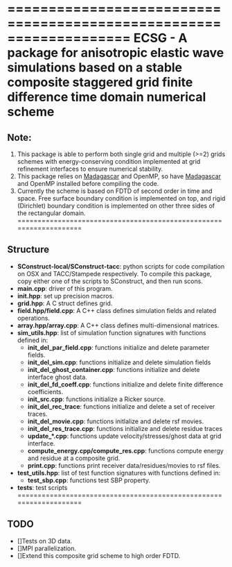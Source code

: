 ===================================================================
ECSG - A package for anisotropic elastic wave simulations based on a stable composite staggered grid finite difference time domain numerical scheme
===================================================================
## Note: 
1. This package is able to perform both single grid and multiple (>=2) grids schemes with energy-conserving condition implemented at grid refinement interfaces to ensure numerical stability.
2. This package relies on [Madagascar](https://github.com/ahay/src) and OpenMP, so have [Madagascar](https://github.com/ahay/src) and OpenMP installed before compiling the code.
3. Currently the scheme is based on FDTD of second order in time and space. Free surface boundary condition is implemented on top, and rigid (Dirichlet) boundary condition is implemented on other three sides of the rectangular domain.
===================================================================
## Structure
* **SConstruct-local/SConstruct-tacc**: python scripts for code compilation on OSX and TACC/Stampede respectively. To compile this package, copy either one of the scripts to SConstruct, and then run scons.
* **main.cpp**: driver of this program.
* **init.hpp**: set up precision macros.
* **grid.hpp**: A C struct defines grid.
* **field.hpp/field.cpp**: A C++ class defines simulation fields and related operations.
* **array.hpp/array.cpp**: A C++ class defines multi-dimensional matrices.
* **sim_utils.hpp**: list of simulation function signatures with functions defined in:
  * **init_del_par_field.cpp**: functions initialize and delete parameter fields.
  * **init_del_sim.cpp**: functions initialize and delete simulation fields
  * **init_del_ghost_container.cpp**: functions initialize and delete interface ghost data.
  * **init_del_fd_coeff.cpp**: functions initialize and delete finite difference coefficients.
  * **init_src.cpp**: functions initialize a Ricker source.
  * **init_del_rec_trace**: functions initialize and delete a set of receiver traces.
  * **init_del_movie.cpp**: functions initlalize and delete rsf movies.
  * **init_del_res_trace.cpp**: functions initialize and delete residue traces
  * **update_*.cpp**: functions update velocity/stresses/ghost data at grid interface.
  * **compute_energy.cpp/compute_res.cpp**: functions compute energy and residue at a composite grid.
  * **print.cpp**: functions print receiver data/residues/movies to rsf files.
* **test_utils.hpp**: list of test function signatures with functions defined in:
  * **test_sbp.cpp**: functions test SBP property.
* **tests**: test scripts
===================================================================
## TODO
- []Tests on 3D data.
- []MPI parallelization.
- []Extend this composite grid scheme to high order FDTD.

